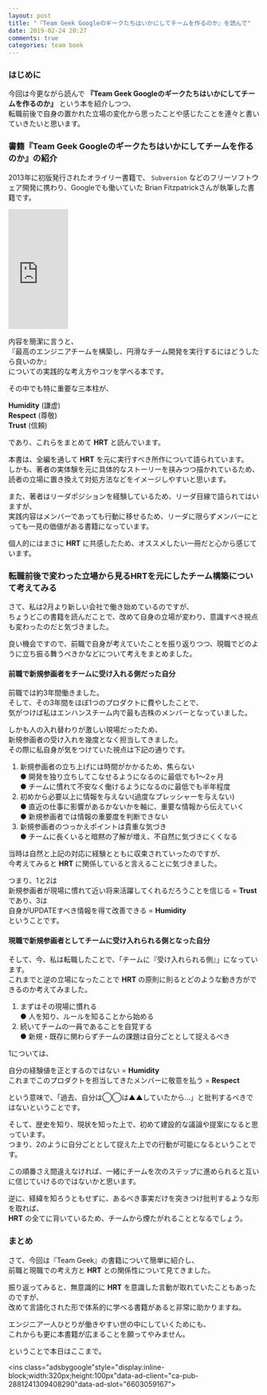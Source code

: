 ```yaml
---
layout: post
title: "『Team Geek Googleのギークたちはいかにしてチームを作るのか』を読んで"
date: 2019-02-24 20:27
comments: true
categories: team book
---
```


### はじめに
今回は今更ながら読んで **『Team Geek Googleのギークたちはいかにしてチームを作るのか』** という本を紹介しつつ、  
転職前後で自身の置かれた立場の変化から思ったことや感じたことを連々と書いていきたいと思います。  

### 書籍『Team Geek Googleのギークたちはいかにしてチームを作るのか』の紹介
2013年に初版発行されたオライリー書籍で、 `Subversion` などのフリーソフトウェア開発に携わり、Googleでも働いていた Brian Fitzpatrickさんが執筆した書籍です。  

<iframe style="width:120px;height:240px;" marginwidth="0" marginheight="0" scrolling="no" frameborder="0" src="https://rcm-fe.amazon-adsystem.com/e/cm?ref=tf_til&t=grandbig7-22&m=amazon&o=9&p=8&l=as1&IS1=1&detail=1&asins=4873116309&linkId=3698919d5b20ae653e91ee7585b711eb&bc1=FFFFFF&lt1=_top&fc1=333333&lc1=0066C0&bg1=FFFFFF&f=ifr"></iframe>  

<!-- more -->

内容を簡潔に言うと、  
『最高のエンジニアチームを構築し、円滑なチーム開発を実行するにはどうしたら良いのか』  
についての実践的な考え方やコツを学べる本です。  

その中でも特に重要な三本柱が、  

**Humidity** (謙虚)  
**Respect** (尊敬)  
**Trust** (信頼)  

であり、これらをまとめて **HRT** と読んでいます。  

本書は、全編を通して **HRT** を元に実行すべき所作について語られています。  
しかも、著者の実体験を元に具体的なストーリーを挟みつつ描かれているため、  
読者の立場に置き換えて対処方法などをイメージしやすいと思います。  

また、著者はリーダポジションを経験しているため、リーダ目線で語られてはいますが、  
実践内容はメンバーであっても行動に移せるため、リーダに限らずメンバーにとっても一見の価値がある書籍になっています。  

個人的にはまさに **HRT** に共感したため、オススメしたい一冊だと心から感じています。  

### 転職前後で変わった立場から見るHRTを元にしたチーム構築について考えてみる
さて、私は2月より新しい会社で働き始めているのですが、  
ちょうどこの書籍を読んだことで、改めて自身の立場が変わり、意識すべき視点も変わったのだと気づきました。  

良い機会ですので、前職で自身が考えていたことを振り返りつつ、現職でどのように立ち振る舞うべきかなどについて考えをまとめました。  

#### 前職で新規参画者をチームに受け入れる側だった自分
前職では約3年間働きました。  
そして、その3年間をほぼ1つのプロダクトに費やしたことで、  
気がつけば私はエンハンスチーム内で最も古株のメンバーとなっていました。  

しかも人の入れ替わりが激しい現場だったため、  
新規参画者の受け入れを幾度となく担当してきました。  
その際に私自身が気をつけていた視点は下記の通りです。  

1. 新規参画者の立ち上げには時間がかかるため、焦らない  
● 開発を独り立ちしてこなせるようになるのに最低でも1〜2ヶ月  
● チームに慣れて不安なく働けるようになるのに最低でも半年程度  
2. 初めから必要以上に情報を与えない(過度なプレッシャーを与えない)  
● 直近の仕事に影響があるかないかを軸に、重要な情報から伝えていく  
● 新規参画者では情報の重要度を判断できない  
3. 新規参画者のつっかえポイントは貴重な気づき  
● チームに長くいると暗黙の了解が増え、不自然に気づきにくくなる  

当時は自然と上記の対応に経験とともに収束されていったのですが、  
今考えてみると **HRT** に関係していると言えることに気づきました。  

つまり、1と2は  
新規参画者が現場に慣れて近い将来活躍してくれるだろうことを信じる = **Trust**  
であり、3は  
自身がUPDATEすべき情報を得て改善できる = **Humidity**  
ということです。  

#### 現職で新規参画者としてチームに受け入れられる側となった自分
そして、今、私は転職したことで、「チームに『受け入れられる側』」になっています。  
これまでと逆の立場になったことで **HRT** の原則に則るとどのような動き方ができるのか考えてみました。  

1. まずはその現場に慣れる  
● 人を知り、ルールを知ることから始める  
2. 続いてチームの一員であることを自覚する  
● 新規・既存に関わらずチームの課題は自分ごととして捉えるべき  

1については、  

自分の経験値を正とするのではない = **Humidity**  
これまでこのプロダクトを担当してきたメンバーに敬意を払う = **Respect**  

という意味で、「過去、自分は◯◯は▲▲していたから...」と批判するべきではないということです。  

そして、歴史を知り、現状を知った上で、初めて建設的な議論や提案になると思っています。  
つまり、2のように自分ごととして捉えた上での行動が可能になるということです。  

この順番さえ間違えなければ、一緒にチームを次のステップに進められると互いに信じていけるのではないかと思います。  

逆に、経緯を知ろうともせずに、あるべき事実だけを突きつけ批判するような形を取れば、  
**HRT** の全てに背いているため、チームから煙たがれることとなるでしょう。  

### まとめ
さて、今回は『Team Geek』の書籍について簡単に紹介し、  
前職と現職での考え方と **HRT** との関係性について見てきました。  

振り返ってみると、無意識的に **HRT** を意識した言動が取れていたこともあったのですが、  
改めて言語化された形で体系的に学べる書籍があると非常に助かりますね。  

エンジニア一人ひとりが働きやすい世の中にしていくためにも、  
これからも更に本書籍が広まることを願ってやみません。  

ということで本日はここまで。  

<script async src="//pagead2.googlesyndication.com/pagead/js/adsbygoogle.js"></script>
<ins class="adsbygoogle"style="display:inline-block;width:320px;height:100px"data-ad-client="ca-pub-2881241309408290"data-ad-slot="6603059167"></ins>
<script>
(adsbygoogle = window.adsbygoogle || []).push({});
</script>
